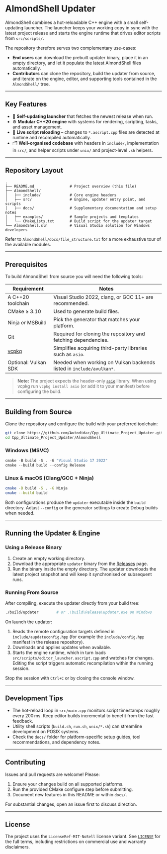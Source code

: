 # AlmondShell Updater

AlmondShell combines a hot-reloadable C++ engine with a small self-updating launcher. The launcher keeps your working copy in sync with the latest project release and starts the engine runtime that drives editor scripts from `src/scripts/`.

The repository therefore serves two complementary use-cases:

- **End users** can download the prebuilt updater binary, place it in an empty directory, and let it populate the latest AlmondShell files automatically.
- **Contributors** can clone the repository, build the updater from source, and iterate on the engine, editor, and supporting tools contained in the `AlmondShell/` tree.

---

## Key Features

- 🔄 **Self-updating launcher** that fetches the newest release when run.
- ⚙️ **Modular C++20 engine** with systems for rendering, scripting, tasks, and asset management.
- 🧪 **Live script reloading** – changes to `*.ascript.cpp` files are detected at runtime and recompiled automatically.
- 🗂️ **Well-organised codebase** with headers in `include/`, implementation in `src/`, and helper scripts under `unix/` and project-level `.sh` helpers.

---

## Repository Layout

```
.
├── README.md                # Project overview (this file)
├── AlmondShell/
│   ├── include/             # Core engine headers
│   ├── src/                 # Engine, updater entry point, and scripts
│   ├── docs/                # Supplementary documentation and setup notes
│   ├── examples/            # Sample projects and templates
│   └── CMakeLists.txt       # Build script for the updater target
└── AlmondShell.sln          # Visual Studio solution for Windows developers
```

Refer to `AlmondShell/docs/file_structure.txt` for a more exhaustive tour of the available modules.

---

## Prerequisites

To build AlmondShell from source you will need the following tools:

| Requirement            | Notes |
| ---------------------- | ----- |
| A C++20 toolchain      | Visual Studio 2022, clang, or GCC 11+ are recommended. |
| CMake ≥ 3.10           | Used to generate build files. |
| Ninja _or_ MSBuild     | Pick the generator that matches your platform. |
| Git                    | Required for cloning the repository and fetching dependencies. |
| [vcpkg](https://vcpkg.io/) | Simplifies acquiring third-party libraries such as `asio`. |
| Optional: Vulkan SDK   | Needed when working on Vulkan backends listed in `include/avulkan*`. |

> **Note:** The project expects the header-only [`asio`](https://think-async.com/) library. When using vcpkg run `vcpkg install asio` (or add it to your manifest) before configuring the build.

---

## Building from Source

Clone the repository and configure the build with your preferred toolchain:

```bash
git clone https://github.com/Autodidac/Cpp_Ultimate_Project_Updater.git
cd Cpp_Ultimate_Project_Updater/AlmondShell
```

### Windows (MSVC)

```powershell
cmake -B build -S . -G "Visual Studio 17 2022"
cmake --build build --config Release
```

### Linux & macOS (Clang/GCC + Ninja)

```bash
cmake -B build -S . -G Ninja
cmake --build build
```

Both configurations produce the `updater` executable inside the `build` directory. Adjust `--config` or the generator settings to create Debug builds when needed.

---

## Running the Updater & Engine

### Using a Release Binary
1. Create an empty working directory.
2. Download the appropriate `updater` binary from the [Releases](https://github.com/Autodidac/Cpp_Ultimate_Project_Updater/releases) page.
3. Run the binary inside the empty directory. The updater downloads the latest project snapshot and will keep it synchronised on subsequent runs.

### Running From Source

After compiling, execute the updater directly from your build tree:

```bash
./build/updater        # or .\build\Release\updater.exe on Windows
```

On launch the updater:
1. Reads the remote configuration targets defined in `include/aupdateconfig.hpp` (for example the `include/config.hpp` manifest in the release repository).
2. Downloads and applies updates when available.
3. Starts the engine runtime, which in turn loads `src/scripts/editor_launcher.ascript.cpp` and watches for changes. Editing the script triggers automatic recompilation within the running session.

Stop the session with `Ctrl+C` or by closing the console window.

---

## Development Tips

- The hot-reload loop in `src/main.cpp` monitors script timestamps roughly every 200 ms. Keep editor builds incremental to benefit from the fast feedback.
- Utility shell scripts (`build.sh`, `run.sh`, `unix/*.sh`) can streamline development on POSIX systems.
- Check the `docs/` folder for platform-specific setup guides, tool recommendations, and dependency notes.

---

## Contributing

Issues and pull requests are welcome! Please:

1. Ensure your changes build on all supported platforms.
2. Run the provided CMake configure step before submitting.
3. Document new features in this README or within `docs/`.

For substantial changes, open an issue first to discuss direction.

---

## License

The project uses the `LicenseRef-MIT-NoSell` license variant. See [`LICENSE`](LICENSE) for the full terms, including restrictions on commercial use and warranty disclaimers.


